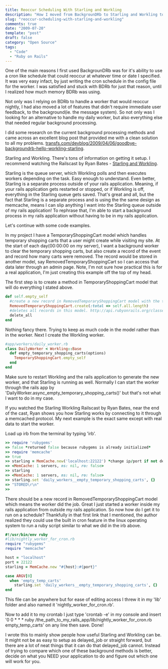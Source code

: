 ```yaml
---
title: Reoccur Scheduling With Starling and Workling
description: "How I moved from BackgrounDRb to Starling and Workling to not only manage my daily worker, but also everything else that needed regular background processing."
slug: "reoccur-scheduling-with-starling-and-workling"
comments: true
date: "2009-07-20"
template: "post"
draft: false
category: "Open Source"
tags:
  - "Code"
  - "Ruby on Rails"
---
```


One of the main reasons I first used BackgrounDRb was for it's ability to use a cron like schedule that could reoccur at whatever time or date I specified. It was very easy infact, by just writing the cron schedule in the config file for the worker. I was satisfied and stuck with BDRb for just that reason, until I realized how much memory BDRb was using.

Not only was I relying on BDRb to handle a worker that would reoccur nightly, I had also moved a lot of features that didn't require immediate user feedback, to the background(ie. the message system). So not only was I looking for an alternative to handle my daily worker, but also everything else that needed regular background processing.

I did some research on the current background processing methods  and came across an excellent blog post that provided me with a clean solution to all my problems. [transfs.com/devblog/2009/04/06/goodbye-backgroundrb-hello-workling-starling](https://web.archive.org/web/20090802045408/https://www.transfs.com/devblog/2009/04/06/goodbye-backgroundrb-hello-workling-starling/).

Starling and Workling.  There's tons of information on getting it setup. I recommend watching the Railscast by Ryan Bates - [Starling and Workling](http://railscasts.com/episodes/128-starling-and-workling).

Starling is the queue server, which Workling polls and then executes workers depending on the task. Easy enough to understand. Even better, Starling is  a separate process outside of your rails application. Meaning, if your rails application gets restarted or stopped, or if Workling is off, everything in the Starling queue gets saved. That's great and all, but the fact that Starling is a separate process and is using the the same design as memcache, means I can slip anything I want into the Starling queue outside of my rails application! To rephrase that, I'm able to start a background process in my rails application without having to be in my rails application.

Let's continue with some code examples.

In my project I have a TemporaryShoppingCart model which handles temporary shopping carts that a user might create while visiting my site. At the start of each day(00:00:00 on my server), I want a background worker to clear the temporary shopping carts, but also create a record of the event and record how many carts were removed. The record would be stored in another model, say RemovedTemporaryShoppingCart so I can access that data later through an admin page. Note, I'm not sure how practical this is for a real application, I'm just creating this example off the top of my head.

The first step is to create a method in TemporaryShoppingCart model that will do everything I stated above.

```ruby
def self.empty_self
  #create a new record in RemovedTemporaryShoppingCart model with the total carts removed
  RemovedTemporaryShoppingCart.create(:total => self.all.length)
  #deletes all records in this model. http://api.rubyonrails.org/classes/ActiveRecord/Base.html#M002275
  delete_all
end
```

Nothing fancy there. Trying to keep as much code in the model rather than in the worker. Next I create the Workling worker.

```ruby
#app/workers/daily_worker.rb
class DailyWorker < Workling::Base
  def empty_temporary_shopping_carts(options)
    TemporaryShoppingCart.empty_self
  end
end
```

Make sure to restart Workling and the rails application to generate the new worker, and that Starling is running as well. Normally I can start the worker through the rails app by 'DailyWorker.async_empty_temporary_shopping_carts()' but that's not what I want to do in my case.

If you watched the Starling Workling Railscast by Ryan Bates, near the end of the cast, Ryan shows you how Starling works by connecting to it through a memcached protocol.  My next example is the exact same except with real data to start the worker.

Load up irb from the terminal by typing 'irb'.

```ruby
>> require 'rubygems'
=> false *returned false because rubygems is already initialized*
>> require 'memcache'
=> true
>> starling = MemCache.new('localhost:22122') *change ip/port if not default*
=> <MemCache: 1 servers, ns: nil, ro: false>
>> starling
=> <MemCache: 1 servers, ns: nil, ro: false>
>> starling.set 'daily_workers__empty_temporary_shopping_carts', {}
=> "STORED\r\n"
>>
```

There should be a new record in RemovedTemporaryShoppingCart model which means the worker did the job. Great I just started a worker inside my rails application from outside my rails application. So now how do I get it to run on a schedule? Thankfully in that first link that I mentioned, the author realized they could use the built in cron feature in the linux operating system to run a ruby script similar to what we did in the irb above.

```ruby
#!/usr/bin/env ruby
#lib/nightly_worker_for_cron.rb
require "rubygems"
require "memcache"

host = "localhost"
port = 22122
starling = MemCache.new "#{host}:#{port}"

case ARGV[0]
  when 'empty_temp_carts'
    starling.set 'daily_workers__empty_temporary_shopping_carts', {}
end
```

This file can be anywhere but for ease of editing access I threw it in my 'lib' folder and also named it 'nightly_worker_for_cron.rb'.

Now to add it to my crontab I just type 'crontab -e' in my console and insert '0 0 * * * ruby /the_path_to_my_rails_app/lib/nightly_worker_for_cron.rb empty_temp_carts' on any line then save. Done!

I wrote this to mainly show people how useful Starling and Workling can be. It might not be as easy to setup as delayed_job or straight forward, but there are a lot of neat things that it can do that delayed_job cannot. Instead of trying to compare which one of these background methods is better, decide on what you NEED your application to do and figure out which one will work for you.